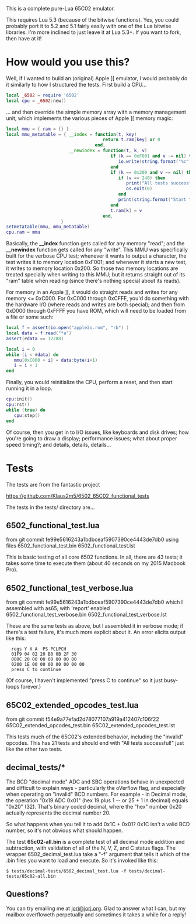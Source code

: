 This is a complete pure-Lua 65C02 emulator.

This requires Lua 5.3 (because of the bitwise functions). Yes, you
could probably port it to 5.2 and 5.1 fairly easily with one of the
Lua bitwise libraries. I'm more inclined to just leave it at Lua
5.3+. If you want to fork, then have at it!

# How would you use this?

Well, if I wanted to build an (original) Apple ][ emulator, I would
probably do it similarly to how I structured the tests. First build a
CPU...

``` lua
local _6502 = require '6502'
local cpu = _6502:new()
```

... and then override the simple memory array with a memory management
unit, which implements the various pieces of Apple ][ memory magic:

``` lua
local mmu = { ram = {} }
local mmu_metatable = { __index = function(t, key)
                                     return t.ram[key] or 0
                                  end,
                        __newindex = function(t, k, v)
                                        if (k == 0xF001 and v ~= nil) then
                                           io.write(string.format("%c", v))
                                        end
                                        if (k == 0x200 and v ~= nil) then
                                           if (v == 240) then
                                              print("All tests successful!")
                                              os.exit(0)
                                           end
                                           print(string.format("Start test %d", v))
                                        end
                                        t.ram[k] = v
                                     end,
                     }
setmetatable(mmu, mmu_metatable)
cpu.ram = mmu
```

Basically, the **__index** function gets called for any memory "read"; and
the **__newindex** function gets called for any "write". This MMU was
specifically built for the verbose CPU test; whenever it wants to
output a character, the test writes it to memory location 0xF001; and
whenever it starts a new test, it writes to memory location 0x200. So
those two memory locations are treated specially when writing to this
MMU; but it returns straight out of its "ram" table when reading
(since there's nothing special about its reads).

For memory in an Apple ][, it would do straight reads and writes for
any memory <= 0xC000. For 0xC000 through 0xCFFF, you'd do something
with the hardware I/O (where reads and writes are both special); and
then from 0xD000 through 0xFFFF you have ROM, which will need to be
loaded from a file or some such:

``` lua
local f = assert(io.open("apple2o.rom", "rb") )
local data = f:read("*a")
assert(#data == 12288)

local i = 0
while (i < #data) do
   mmu[0xC000 + i] = data:byte(i+1)
   i = i + 1
end
```

Finally, you would reinitialize the CPU, perform a reset, and then
start running it in a loop.

``` lua
cpu:init()
cpu:rst()
while (true) do
   cpu:step()
end
```

Of course, then you get in to I/O issues, like keyboards and disk
drives; how you're going to draw a display; performance issues; what
about proper speed timing?; and details, details, details...

# Tests

The tests are from the fantastic project

  https://github.com/Klaus2m5/6502_65C02_functional_tests

The tests in the tests/ directory are...

## 6502_functional_test.lua
  from git commit fe99e5616243a1bdbceaf5907390ce4443de7db0
   using files
    6502_functional_test.bin
    6502_functional_test.lst

This is basic testing of all core 6502 functions. In all, there are 43
tests; it takes some time to execute them (about 40 seconds on my 2015
Macbook Pro).

## 6502_functional_test_verbose.lua
  from git commit fe99e5616243a1bdbceaf5907390ce4443de7db0
  which I assembled with as65, with 'report' enabled
    6502_functional_test_verbose.bin
    6502_functional_test_verbose.lst

These are the same tests as above, but I assembled it in verbose mode;
if there's a test failure, it's much more explicit about it. An error
elicits output like this:

```
  regs Y X A  PS PCLPCH
  01F9 04 02 20 B0 0B 2F 30
  000C 20 00 00 00 00 00 00
  0200 1E 00 00 00 00 00 00 00
  press C to continue
```

(Of course, I haven't implemented "press C to continue" so it just
busy-loops forever.)

## 65C02_extended_opcodes_test.lua
  from git commit f54e9a77efad2d78077107a919a412407c106f22
    65C02_extended_opcodes_test.bin
    65C02_extended_opcodes_test.lst

This tests much of the 65C02's extended behavior, including the
"invalid" opcodes. This has 21 tests and should end with "All tests
successful!" just like the other two tests.

## decimal_tests/*

The BCD "decimal mode" ADC and SBC operations behave in unexpected and difficult to explain ways - particularly the oVerflow flag, and especially when operating on "invalid" BCD numbers. For example - in Decimal mode, the operation "0x19 ADC 0x01" (hex 19 plus 1 -- or 25 + 1 in decimal) equals "0x20" (32). That's binary coded decimal, where the "hex" number 0x20 actually represents the decimal number 20.

So what happens when you tell it to add 0x1C + 0x01? 0x1C isn't a valid BCD number, so it's not obvious what should happen.

The test **65c02-all.bin** is a complete test of all decimal mode addition and subtraction, with validation of all of the N, V, Z, and C status flags. The wrapper 6502_decimal_test.lua take a "-f" argument that tells it which of the .bin files you want to load and execute. So it's invoked like this:

```
$ tests/decimal-tests/6502_decimal_test.lua -f tests/decimal-tests/65c02-all.bin
```

## Questions?

You can try emailing me at jorj@jorj.org. Glad to answer what I can, but my mailbox overfloweth perpetually and sometimes it takes a while for a reply!
